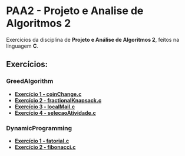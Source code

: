 # PAA2 - Projeto e Analise de Algoritmos 2

Exercícios da disciplina de **Projeto e Análise de Algoritmos 2**, feitos na linguagem **C**.

## Exercícios:

### GreedAlgorithm
- **[Exercício 1 - coinChange.c](https://github.com/Belialw/PAA2/blob/main/GreedAlgorithm/coinChange.c)**
- **[Exercício 2 - fractionalKnapsack.c](https://github.com/Belialw/PAA2/blob/main/GreedAlgorithm/fractionalKnapsack.c)**
- **[Exercício 3 - localMail.c](https://github.com/Belialw/PAA2/blob/main/GreedAlgorithm/localMail.c)**
- **[Exercício 4 - selecaoAtividade.c](https://github.com/Belialw/PAA2/blob/main/GreedAlgorithm/selecaoAtividade.c)**

### DynamicProgramming
- **[Exercício 1 - fatorial.c](https://github.com/Belialw/PAA2/blob/main/DynamicProgramming/fatorial.c)**
- **[Exercício 2 - fibonacci.c](https://github.com/Belialw/PAA2/blob/main/DynamicProgramming/fibonacci.c)**